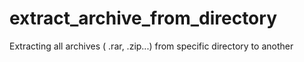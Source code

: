 # extract_archive_from_directory
Extracting all archives ( .rar, .zip...) from specific directory to another
